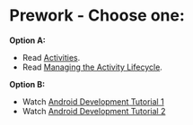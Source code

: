 # Prework - Choose one:

**Option A:**

- Read [Activities](https://developer.android.com/guide/components/activities.html).
- Read [Managing the Activity Lifecycle](https://developer.android.com/training/basics/activity-lifecycle/index.html).

**Option B:**

- Watch [Android Development Tutorial 1](https://www.youtube.com/watch?v=Z149x12sXsw)
- Watch [Android Development Tutorial 2](https://www.youtube.com/watch?v=TgJ5Hho5pAM)
